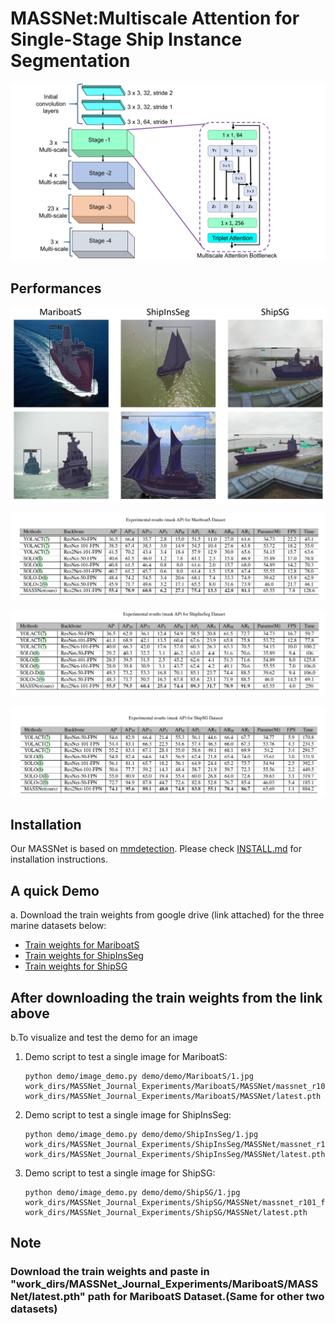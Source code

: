 # MASSNet:Multiscale Attention for Single-Stage Ship Instance Segmentation

![image](images/architecture.jpg)

## Performances
![image](images/performance.jpg)

![Table](images/github-mariboats.jpg) 

![Table](images/github-shipinsseg.jpg) 

![Table](images/github-shipsg.jpg) 

## Installation
Our MASSNet is based on [mmdetection](https://github.com/open-mmlab/mmdetection). Please check [INSTALL.md](https://github.com/shrmarabi/MASSNet/blob/main/install.md) for installation instructions.

## A quick Demo
a. Download the train weights from google drive (link attached) for the three marine datasets below:
+ [Train weights for MariboatS](https://drive.google.com/file/d/1lVF7bsQ59HG0xZXCC3ts-1AvPcnnd4GA/view?usp=drive_link)
+ [Train weights for ShipInsSeg](https://drive.google.com/file/d/15gMv_ypnKMAj_RLVl-ZphqRq0F7fL4r-/view?usp=drive_link)
+ [Train weights for ShipSG](https://drive.google.com/file/d/1jH-4xFv_EWPocAbi_4ZtFpNTmDwrIZ2L/view?usp=sharing)
 

## After downloading the train weights from the link above
b.To visualize and test the demo for an image
1. Demo script to test a single image for MariboatS:
   
    ```
    python demo/image_demo.py demo/demo/MariboatS/1.jpg work_dirs/MASSNet_Journal_Experiments/MariboatS/MASSNet/massnet_r101_fpn_1x_coco.py work_dirs/MASSNet_Journal_Experiments/MariboatS/MASSNet/latest.pth
    ```
2. Demo script to test a single image for ShipInsSeg:

    ```
    python demo/image_demo.py demo/demo/ShipInsSeg/1.jpg work_dirs/MASSNet_Journal_Experiments/ShipInsSeg/MASSNet/massnet_r101_fpn_1x_coco.py work_dirs/MASSNet_Journal_Experiments/ShipInsSeg/MASSNet/latest.pth
    ```
3. Demo script to test a single image for ShipSG:

    ```
    python demo/image_demo.py demo/demo/ShipSG/1.jpg work_dirs/MASSNet_Journal_Experiments/ShipSG/MASSNet/massnet_r101_fpn_1x_coco.py work_dirs/MASSNet_Journal_Experiments/ShipSG/MASSNet/latest.pth
    ```
   



## Note
### Download the train weights and paste in "work_dirs/MASSNet_Journal_Experiments/MariboatS/MASSNet/latest.pth" path for MariboatS Dataset.(Same for other two datasets)

